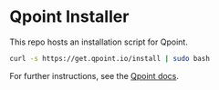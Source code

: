# Qpoint Installer

This repo hosts an installation script for Qpoint.

```bash
curl -s https://get.qpoint.io/install | sudo bash
```

For further instructions, see the [Qpoint docs](https://docs.qpoint.io/installation).